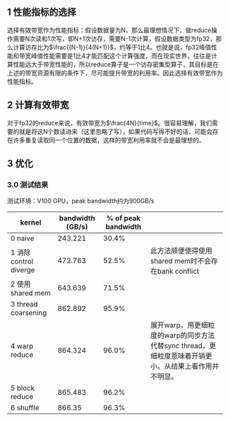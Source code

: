 ## 1 性能指标的选择

选择有效带宽作为性能指标：假设数据量为N，那么最理想情况下，做reduce操作需要N次读和1次写，即N+1次访存，需要N-1次计算，假设数据类型为fp32，那么计算访存比为$\frac{(N-1)}{4(N+1)}$，约等于1比4。也就是说，fp32峰值性能和带宽峰值性能需要是1比4才能匹配这个计算强度，而在现实世界，往往是计算性能远大于带宽性能的，所以reduce算子是一个访存密集型算子，其目标是在上述的带宽资源有限的条件下，尽可能提升带宽的利用率。因此选择有效带宽作为性能指标。

## 2 计算有效带宽

对于fp32的reduce来说，有效带宽为$\frac{4N}{time}$。很容易理解，我们需要的就是将这N个数读进来（这里忽略了写），如果代码写得不好的话，可能会存在许多重复读取同一个位置的数据，这样的带宽利用率就不会是最理想的。

## 3 优化

### 3.0 测试结果

测试环境：V100 GPU，peak bandwidth约为900GB/s

|kernel|bandwidth (GB/s)|% of peak bandwidth||
|-|-|-|-|
|0 naive|243.221|30.4%||
|1 消除control diverge|472.763|52.5%|此方法顺便使得使用shared mem时不会存在bank conflict|
|2 使用shared mem|643.639|71.5%||
|3 thread coarsening|862.892|95.9%||
|4 warp reduce|864.324|96.0%|展开warp，用更细粒度的warp的同步方法代替sync thread，更细粒度意味着开销更小。从结果上看作用并不明显。|
|5 block reduce|865.483|96.2%||
|6 shuffle|866.35|96.3%||



